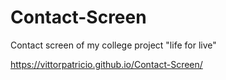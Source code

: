 # Contact-Screen
Contact screen of my college project "life for live"

https://vittorpatricio.github.io/Contact-Screen/
